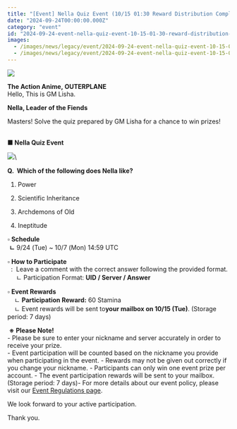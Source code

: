 ```yaml
---
title: "[Event] Nella Quiz Event (10/15 01:30 Reward Distribution Completed)"
date: "2024-09-24T00:00:00.000Z"
category: "event"
id: "2024-09-24-event-nella-quiz-event-10-15-01-30-reward-distribution-completed"
images:
  - /images/news/legacy/event/2024-09-24-event-nella-quiz-event-10-15-01-30-reward-distribution-completed/ac82495e1b1c48e18b23ac4d68196255.webp
  - /images/news/legacy/event/2024-09-24-event-nella-quiz-event-10-15-01-30-reward-distribution-completed/c13d2577e51e443ba6fa8a24c46b7ae9.webp
---
```


![](/images/news/legacy/event/2024-09-24-event-nella-quiz-event-10-15-01-30-reward-distribution-completed/ac82495e1b1c48e18b23ac4d68196255.webp)  
  

**The Action Anime, OUTERPLANE**  
Hello, This is GM Lisha.  

**Nella, Leader of the Fiends**

Masters! Solve the quiz prepared by GM Lisha for a chance to win prizes!  
 

  
**■ Nella Quiz Event**

![](/images/news/legacy/event/2024-09-24-event-nella-quiz-event-10-15-01-30-reward-distribution-completed/c13d2577e51e443ba6fa8a24c46b7ae9.webp)\\

**Q.  Which of the following does Nella like?** 

1) Power

2) Scientific Inheritance

3) Archdemons of Old

4) Ineptitude

  
**▫︎** **Schedule**  
 **ㄴ** 9/24 (Tue) ~ 10/7 (Mon) 14:59 UTC  
  
**▫︎** **How to Participate**  
  :  Leave a comment with the correct answer following the provided format.  
     ㄴ Participation Format: **UID / Server / Answer**  
  
**▫︎** **Event Rewards**  
    ㄴ **Participation Reward:** 60 Stamina  
    ㄴ Event rewards will be sent to**your mailbox on 10/15 (Tue)**. (Storage period: 7 days)

  
 **※** **Please Note!**  
\- Please be sure to enter your nickname and server accurately in order to receive your prize.  
\- Event participation will be counted based on the nickname you provide when participating in the event. - Rewards may not be given out correctly if you change your nickname. - Participants can only win one event prize per account. - The event participation rewards will be sent to your mailbox. (Storage period: 7 days)- For more details about our event policy, please visit our [Event Regulations page](https://www.smilegatemegaport.com/terms/index?gameType=MOBILE&termsType=8&langCode=en).

  
We look forward to your active participation.

Thank you.
